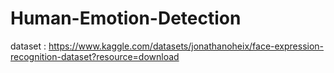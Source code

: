 # Human-Emotion-Detection

dataset : https://www.kaggle.com/datasets/jonathanoheix/face-expression-recognition-dataset?resource=download
